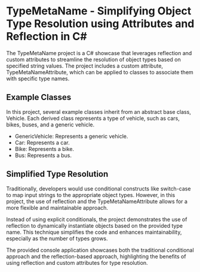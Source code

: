 # TypeMetaName - Simplifying Object Type Resolution using Attributes and Reflection in C#

The TypeMetaName project is a C# showcase that leverages reflection and custom attributes to streamline the resolution of object types based on specified string values. The project includes a custom attribute, TypeMetaNameAttribute, which can be applied to classes to associate them with specific type names.

## Example Classes
In this project, several example classes inherit from an abstract base class, Vehicle. Each derived class represents a type of vehicle, such as cars, bikes, buses, and a generic vehicle.

- GenericVehicle: Represents a generic vehicle.
- Car: Represents a car.
- Bike: Represents a bike.
- Bus: Represents a bus.

## Simplified Type Resolution

Traditionally, developers would use conditional constructs like switch-case to map input strings to the appropriate object types. However, in this project, the use of reflection and the TypeMetaNameAttribute allows for a more flexible and maintainable approach.

Instead of using explicit conditionals, the project demonstrates the use of reflection to dynamically instantiate objects based on the provided type name. This technique simplifies the code and enhances maintainability, especially as the number of types grows.

The provided console application showcases both the traditional conditional approach and the reflection-based approach, highlighting the benefits of using reflection and custom attributes for type resolution.
